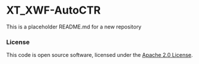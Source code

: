 
# XT_XWF-AutoCTR

This is a placeholder README.md for a new repository

### License

This code is open source software, licensed under the [Apache 2.0 License]("http://www.apache.org/licenses/LICENSE-2.0.html").

